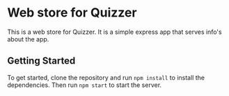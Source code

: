 # Web store for Quizzer

This is a web store for Quizzer. It is a simple express app that serves info's about the app.

## Getting Started

To get started, clone the repository and run `npm install` to install the dependencies.
Then run `npm start` to start the server.